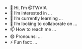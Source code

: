 - 👋 Hi, I’m @TWVIA
- 👀 I’m interested in ...
- 🌱 I’m currently learning ...
- 💞️ I’m looking to collaborate on ...
- 📫 How to reach me ...
- 😄 Pronouns: ...
- ⚡ Fun fact: ...

<!---
TWVIA/TWVIA is a ✨ special ✨ repository because its `README.md` (this file) appears on your GitHub profile.
You can click the Preview link to take a look at your changes.
--->
